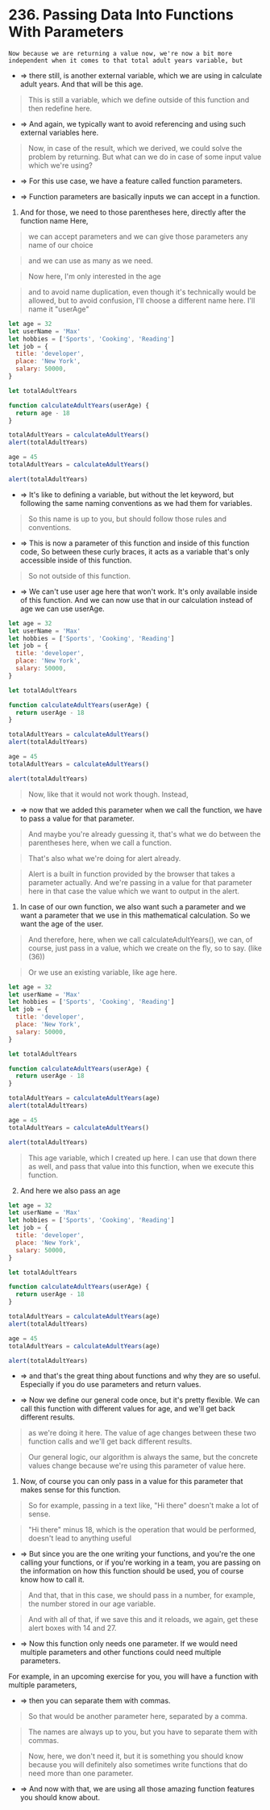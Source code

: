 # 236. Passing Data Into Functions With Parameters

```
Now because we are returning a value now, we're now a bit more independent when it comes to that total adult years variable, but
```

- => there still, is another external variable, which we are using in calculate adult years. And that will be this age.

> This is still a variable, which we define outside of this function and then redefine here.

- => And again, we typically want to avoid referencing and using such external variables here.

> Now, in case of the result, which we derived, we could solve the problem by returning. But what can we do in case of some input value which we're using?

- => For this use case, we have a feature called function parameters.

- => Function parameters are basically inputs we can accept in a function.

1. And for those, we need to those parentheses here, directly after the function name Here,

> we can accept parameters and we can give those parameters any name of our choice

> and we can use as many as we need.

> Now here, I'm only interested in the age

> and to avoid name duplication, even though it's technically would be allowed, but to avoid confusion, I'll choose a different name here. I'll name it "userAge"

```js
let age = 32
let userName = 'Max'
let hobbies = ['Sports', 'Cooking', 'Reading']
let job = {
  title: 'developer',
  place: 'New York',
  salary: 50000,
}

let totalAdultYears

function calculateAdultYears(userAge) {
  return age - 18
}

totalAdultYears = calculateAdultYears()
alert(totalAdultYears)

age = 45
totalAdultYears = calculateAdultYears()

alert(totalAdultYears)
```

- => It's like to defining a variable, but without the let keyword, but following the same naming conventions as we had them for variables.

> So this name is up to you, but should follow those rules and conventions.

- => This is now a parameter of this function and inside of this function code, So between these curly braces, it acts as a variable that's only accessible inside of this function.

> So not outside of this function.

- => We can't use user age here that won't work. It's only available inside of this function. And we can now use that in our calculation instead of age we can use userAge.

```js
let age = 32
let userName = 'Max'
let hobbies = ['Sports', 'Cooking', 'Reading']
let job = {
  title: 'developer',
  place: 'New York',
  salary: 50000,
}

let totalAdultYears

function calculateAdultYears(userAge) {
  return userAge - 18
}

totalAdultYears = calculateAdultYears()
alert(totalAdultYears)

age = 45
totalAdultYears = calculateAdultYears()

alert(totalAdultYears)
```

> Now, like that it would not work though. Instead,

- => now that we added this parameter when we call the function, we have to pass a value for that parameter.

> And maybe you're already guessing it, that's what we do between the parentheses here, when we call a function.

> That's also what we're doing for alert already.

> Alert is a built in function provided by the browser that takes a parameter actually. And we're passing in a value for that parameter here in that case the value which we want to output in the alert.

1. In case of our own function, we also want such a parameter and we want a parameter that we use in this mathematical calculation. So we want the age of the user.

> And therefore, here, when we call calculateAdultYears(), we can, of course, just pass in a value, which we create on the fly, so to say. (like (36))

> Or we use an existing variable, like age here.

```js
let age = 32
let userName = 'Max'
let hobbies = ['Sports', 'Cooking', 'Reading']
let job = {
  title: 'developer',
  place: 'New York',
  salary: 50000,
}

let totalAdultYears

function calculateAdultYears(userAge) {
  return userAge - 18
}

totalAdultYears = calculateAdultYears(age)
alert(totalAdultYears)

age = 45
totalAdultYears = calculateAdultYears()

alert(totalAdultYears)
```

> This age variable, which I created up here. I can use that down there as well, and pass that value into this function, when we execute this function.

2. And here we also pass an age

```js
let age = 32
let userName = 'Max'
let hobbies = ['Sports', 'Cooking', 'Reading']
let job = {
  title: 'developer',
  place: 'New York',
  salary: 50000,
}

let totalAdultYears

function calculateAdultYears(userAge) {
  return userAge - 18
}

totalAdultYears = calculateAdultYears(age)
alert(totalAdultYears)

age = 45
totalAdultYears = calculateAdultYears(age)

alert(totalAdultYears)
```

- => and that's the great thing about functions and why they are so useful. Especially if you do use parameters and return values.

- => Now we define our general code once, but it's pretty flexible. We can call this function with different values for age, and we'll get back different results.

> as we're doing it here. The value of age changes between these two function calls and we'll get back different results.

> Our general logic, our algorithm is always the same, but the concrete values change because we're using this parameter of value here.

1. Now, of course you can only pass in a value for this parameter that makes sense for this function.

> So for example, passing in a text like, "Hi there" doesn't make a lot of sense.

> "Hi there" minus 18, which is the operation that would be performed, doesn't lead to anything useful

- => But since you are the one writing your functions, and you're the one calling your functions, or if you're working in a team, you are passing on the information on how this function should be used, you of course know how to call it.

> And that, that in this case, we should pass in a number, for example, the number stored in our age variable.

> And with all of that, if we save this and it reloads, we again, get these alert boxes with 14 and 27.

- => Now this function only needs one parameter. If we would need multiple parameters and other functions could need multiple parameters.

For example, in an upcoming exercise for you, you will have a function with multiple parameters,

- => then you can separate them with commas.

> So that would be another parameter here, separated by a comma.

> The names are always up to you, but you have to separate them with commas.

> Now, here, we don't need it, but it is something you should know because you will definitely also sometimes write functions that do need more than one parameter.

- => And now with that, we are using all those amazing function features you should know about.
